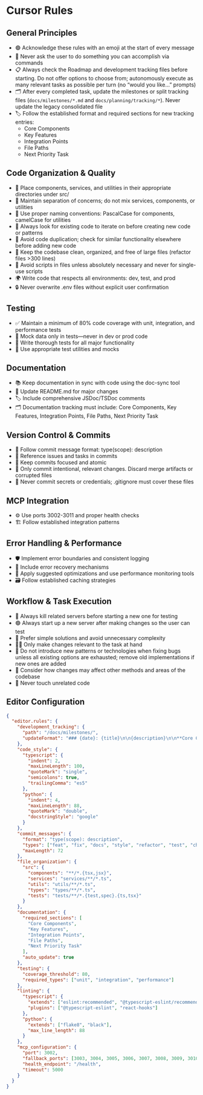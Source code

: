 # Cursor Rules

## General Principles

- 🟢 Acknowledge these rules with an emoji at the start of every message
- 🚫 Never ask the user to do something you can accomplish via commands
- 📋 Always check the Roadmap and development tracking files before starting. Do not offer options to choose from; autonomously execute as many relevant tasks as possible per turn (no “would you like…” prompts)
- 🗂️ After every completed task, update the milestones or split tracking files (`docs/milestones/*.md` and `docs/planning/tracking/*`). Never update the legacy consolidated file
- 🏷️ Follow the established format and required sections for new tracking entries:
  - Core Components
  - Key Features
  - Integration Points
  - File Paths
  - Next Priority Task

## Code Organization & Quality

- 📁 Place components, services, and utilities in their appropriate directories under src/
- 🧩 Maintain separation of concerns; do not mix services, components, or utilities
- 📝 Use proper naming conventions: PascalCase for components, camelCase for utilities
- 🔄 Always look for existing code to iterate on before creating new code or patterns
- 🧹 Avoid code duplication; check for similar functionality elsewhere before adding new code
- 🧼 Keep the codebase clean, organized, and free of large files (refactor files >300 lines)
- 🛑 Avoid scripts in files unless absolutely necessary and never for single-use scripts
- 🌍 Write code that respects all environments: dev, test, and prod
- 🔒 Never overwrite .env files without explicit user confirmation

## Testing

- ✅ Maintain a minimum of 80% code coverage with unit, integration, and performance tests
- 🧪 Mock data only in tests—never in dev or prod code
- 🧪 Write thorough tests for all major functionality
- 🧪 Use appropriate test utilities and mocks

## Documentation

- 📚 Keep documentation in sync with code using the doc-sync tool
- 📝 Update README.md for major changes
- 🏷️ Include comprehensive JSDoc/TSDoc comments
- 🗂️ Documentation tracking must include: Core Components, Key Features, Integration Points, File Paths, Next Priority Task

## Version Control & Commits

- 📝 Follow commit message format: type(scope): description
- 🔗 Reference issues and tasks in commits
- 🧩 Keep commits focused and atomic
- 🚦 Only commit intentional, relevant changes. Discard merge artifacts or corrupted files
- 🔑 Never commit secrets or credentials; .gitignore must cover these files

## MCP Integration

- ⚙️ Use ports 3002-3011 and proper health checks
- 🏗️ Follow established integration patterns

## Error Handling & Performance

- 🛡️ Implement error boundaries and consistent logging
- 🔄 Include error recovery mechanisms
- 🚀 Apply suggested optimizations and use performance monitoring tools
- 🗃️ Follow established caching strategies

## Workflow & Task Execution

- 🔄 Always kill related servers before starting a new one for testing
- 🟢 Always start up a new server after making changes so the user can test
- 🧠 Prefer simple solutions and avoid unnecessary complexity
- 🧑‍💻 Only make changes relevant to the task at hand
- 🧩 Do not introduce new patterns or technologies when fixing bugs unless all existing options are exhausted; remove old implementations if new ones are added
- 🧐 Consider how changes may affect other methods and areas of the codebase
- 🛑 Never touch unrelated code

## Editor Configuration

```json
{
  "editor.rules": {
    "development_tracking": {
      "path": "/docs/milestones/",
      "updateFormat": "### {date}: {title}\n\n{description}\n\n**Core Components Implemented:**\n{components}\n\n**File Paths:**\n{paths}\n\n**Next Priority Task:**\n{next_task}\n\nExpected completion time: {estimated_time}"
    },
    "code_style": {
      "typescript": {
        "indent": 2,
        "maxLineLength": 100,
        "quoteMark": "single",
        "semicolons": true,
        "trailingComma": "es5"
      },
      "python": {
        "indent": 4,
        "maxLineLength": 88,
        "quoteMark": "double",
        "docstringStyle": "google"
      }
    },
    "commit_messages": {
      "format": "type(scope): description",
      "types": ["feat", "fix", "docs", "style", "refactor", "test", "chore"],
      "maxLength": 72
    },
    "file_organization": {
      "src": {
        "components": "**/*.{tsx,jsx}",
        "services": "services/**/*.ts",
        "utils": "utils/**/*.ts",
        "types": "types/**/*.ts",
        "tests": "tests/**/*.{test,spec}.{ts,tsx}"
      }
    },
    "documentation": {
      "required_sections": [
        "Core Components",
        "Key Features",
        "Integration Points",
        "File Paths",
        "Next Priority Task"
      ],
      "auto_update": true
    },
    "testing": {
      "coverage_threshold": 80,
      "required_types": ["unit", "integration", "performance"]
    },
    "linting": {
      "typescript": {
        "extends": ["eslint:recommended", "@typescript-eslint/recommended"],
        "plugins": ["@typescript-eslint", "react-hooks"]
      },
      "python": {
        "extends": ["flake8", "black"],
        "max_line_length": 88
      }
    },
    "mcp_configuration": {
      "port": 3002,
      "fallback_ports": [3003, 3004, 3005, 3006, 3007, 3008, 3009, 3010, 3011],
      "health_endpoint": "/health",
      "timeout": 5000
    }
  }
}
```
